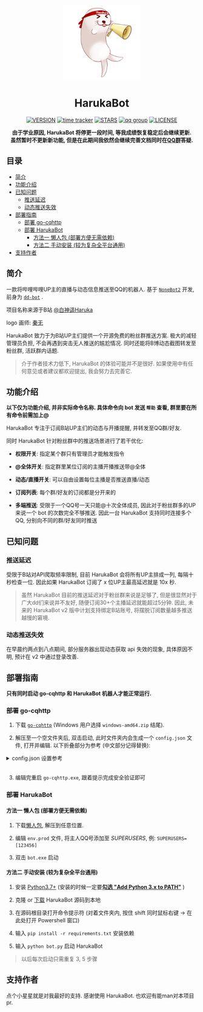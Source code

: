   
  
<div align="center">
  <img src="logo.png" width="200" height="200" alt="logo">
  
# HarukaBot
  
[![VERSION](https://img.shields.io/github/v/release/SK-415/HarukaBot )](https://github.com/SK-415/HarukaBot/releases)
[![time tracker](https://wakatime.com/badge/github/SK-415/HarukaBot.svg )](https://wakatime.com/badge/github/SK-415/HarukaBot)
[![STARS](https://img.shields.io/github/stars/SK-415/HarukaBot )](https://github.com/SK-415/HarukaBot/stargazers)
[![qq group](https://img.shields.io/badge/QQ%E7%BE%A4-629574472-orange )](https://jq.qq.com/?_wv=1027&k=sHPbCRAd)
[![LICENSE](https://img.shields.io/github/license/SK-415/HarukaBot )](https://github.com/SK-415/HarukaBot/blob/master/LICENSE)
  
**由于学业原因, HarukaBot 将停更一段时间, 等我成绩恢复稳定后会继续更新.**  
**虽然暂时不更新新功能, 但是在此期间我依然会继续完善文档同时在[QQ群](https://jq.qq.com/?_wv=1027&k=DveS3XKI )答疑.**
  
</div>
  
##  目录
  
  
- [简介](#简介 )
- [功能介绍](#功能介绍 )
- [已知问题](#已知问题 )
  - [推送延迟](#推送延迟 )
  - [动态推送失效](#动态推送失效 )
- [部署指南](#部署指南 )
  - [部署 go-cqhttp](#部署-go-cqhttp )
  - [部署 HarukaBot](#部署-harukabot )
    - [方法一 懒人包 (部署方便无需依赖)](#方法一-懒人包-部署方便无需依赖 )
    - [方法二 手动安装 (较为复杂全平台通用)](#方法二-手动安装-较为复杂全平台通用 )
- [支持作者](#支持作者 )
  
##  简介
  
  
一款将哔哩哔哩UP主的直播与动态信息推送至QQ的机器人. 基于 [`NoneBot2`](https://github.com/nonebot/nonebot2 ) 开发, 前身为 [`dd-bot`](https://github.com/SK-415/dd-bot ) .
  
项目名称来源于B站 [@白神遥Haruka](https://space.bilibili.com/477332594 )
  
logo 画师: [秦无](https://space.bilibili.com/4668826 )
  
HarukaBot 致力于为B站UP主们提供一个开源免费的粉丝群推送方案. 极大的减轻管理员负担, 不会再遇到突击无人推送的尴尬情况. 同时还能将B博动态截图转发至粉丝群, 活跃群内话题.
  
> 介于作者技术力低下, HarukaBot 的体验可能并不是很好. 如果使用中有任何意见或者建议都欢迎提出, 我会努力去完善它. 
  
##  功能介绍
  
  
**以下仅为功能介绍, 并非实际命令名称. 具体命令向 bot 发送 `帮助` 查看, 群里要在所有命令前需加上@**
  
HarukaBot 专注于订阅B站UP主们的动态与开播提醒, 并转发至QQ群/好友.
  
同时 HarukaBot 针对粉丝群中的推送场景进行了若干优化: 
  
- **权限开关**: 指定某个群只有管理员才能触发指令
  
- **@全体开关**: 指定群里某位订阅的主播开播推送带@全体
  
- **动态/直播开关**: 可以自由设置每位主播是否推送直播/动态
  
- **订阅列表**: 每个群/好友的订阅都是分开来的
  
- **多端推送**: 受限于一个QQ号一天只能@十次全体成员, 因此对于粉丝群多的UP来说一个 bot 的次数完全不够推送. 因此一台 HarukaBot 支持同时连接多个QQ, 分别向不同的群/好友同时推送
  
##  已知问题
  
  
###  推送延迟
  
  
受限于B站对API爬取频率限制, 目前 HarukaBot 会将所有UP主排成一列, 每隔十秒检查一位. 因此如果 HarukaBot 订阅了 x 位UP主最高延迟就是 10x 秒.
  
> 虽然 HarukaBot 目前的推送延迟对于粉丝群来说是足够了, 但是很显然对于广大dd们来说并不友好, 随便订阅30+个主播延迟就能超过5分钟. 
> 因此, 未来的 HarukaBot v2 版中计划支持绑定B站账号, 将摆脱订阅数量越多推送越慢的窘境.
  
###  动态推送失效
  
  
在早晨约两点到八点期间, 部分服务器出现动态获取 api 失效的现象, 具体原因不明, 预计在 v2 中通过登录改善.
  
##  部署指南
  
  
**只有同时启动 go-cqhttp 和 HarukaBot 机器人才能正常运行.**
  
###  部署 go-cqhttp
  
  
1. 下载 [`go-cqhttp`](https://github.com/Mrs4s/go-cqhttp/releases ) (Windows 用户选择 `windows-amd64.zip` 结尾).
  
2. 解压至一个空文件夹后, 双击启动, 此时文件夹内会生成一个 `config.json` 文件, 打开并编辑. 
以下折叠部分为参考 (中文部分记得替换): 
  
<details>
<summary>config.json 设置参考</summary>
  
```json
{
	"uin": 机器人QQ号,
	"password": "QQ密码",
	"encrypt_password": false,
	"password_encrypted": "",
	"enable_db": true,
	"access_token": "",
	"relogin": {
		"enabled": true,
		"relogin_delay": 3,
		"max_relogin_times": 0
	},
	"_rate_limit": {
		"enabled": false,
		"frequency": 1,
		"bucket_size": 1
	},
	"ignore_invalid_cqcode": false,
	"force_fragmented": false,
	"heartbeat_interval": 0,
	"http_config": {
		"enabled": false,
		"host": "0.0.0.0",
		"port": 5700,
		"timeout": 0,
		"post_urls": {}
	},
	"ws_config": {
		"enabled": false,
		"host": "0.0.0.0",
		"port": 6700
	},
	"ws_reverse_servers": [
		{
			"enabled": true,
			"reverse_url": "ws://127.0.0.1:8080/cqhttp/ws",
			"reverse_api_url": "",
			"reverse_event_url": "",
			"reverse_reconnect_interval": 3000
		}
	],
	"post_message_format": "string",
	"debug": false,
	"log_level": "",
	"web_ui": {
		"enabled": false,
		"host": "127.0.0.1",
		"web_ui_port": 9999,
		"web_input": false
	}
}
```
</details>
  
</br>
  
3. 编辑完重启 `go-cqhttp.exe`, 跟着提示完成安全验证即可
  
###  部署 HarukaBot
  
  
####  方法一 懒人包 (部署方便无需依赖)
  
  
1. 下载[懒人包](https://github.com/SK-415/HarukaBot/releases ), 解压到任意位置.
  
2. 编辑 `env.prod` 文件, 将主人QQ号添加至 *SUPERUSERS*, 例: `SUPERUSERS=[123456]`
  
3. 双击 `bot.exe` 启动
  
####  方法二 手动安装 (较为复杂全平台通用)
  
  
1. 安装 [Python3.7+](https://www.python.org/downloads/release/python-386/ ) (安装的时候一定要[**勾选 "Add Python 3.x to PATH"**](https://www.liaoxuefeng.com/wiki/1016959663602400/1016959856222624 ) )
  
2. 克隆 or [下载](https://github.com/SK-415/HarukaBot/releases ) HarukaBot 源码到本地
  
3. 在源码根目录打开命令提示符 (对着文件夹内, 按住 shift 同时鼠标右键 -> 在此处打开 Powershell 窗口)
  
3. 输入 `pip install -r requirements.txt` 安装依赖
  
4. 输入 `python bot.py` 启动 HarukaBot
  
> 以后每次启动只需重复 3, 5 步骤
  
##  支持作者
  
  
点个小星星就是对我最好的支持. 感谢使用 HarukaBot. 也欢迎有能man对本项目pr.
  